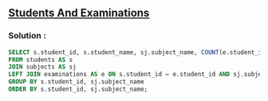 ## [Students And Examinations](https://leetcode.com/problems/students-and-examinations)

### Solution :
```sql
SELECT s.student_id, s.student_name, sj.subject_name, COUNT(e.student_id) AS attended_exams
FROM students AS s
JOIN subjects AS sj
LEFT JOIN examinations AS e ON s.student_id = e.student_id AND sj.subject_name = e.subject_name
GROUP BY s.student_id, sj.subject_name
ORDER BY s.student_id, sj.subject_name;
```
